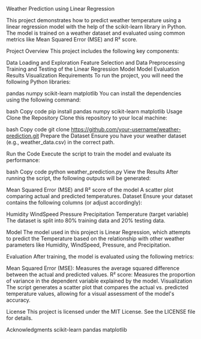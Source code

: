 Weather Prediction using Linear Regression

This project demonstrates how to predict weather temperature using a linear regression model with the help of the scikit-learn library in Python. The model is trained on a weather dataset and evaluated using common metrics like Mean Squared Error (MSE) and R² score.

Project Overview
This project includes the following key components:

Data Loading and Exploration
Feature Selection and Data Preprocessing
Training and Testing of the Linear Regression Model
Model Evaluation
Results Visualization
Requirements
To run the project, you will need the following Python libraries:

pandas
numpy
scikit-learn
matplotlib
You can install the dependencies using the following command:

bash
Copy code
pip install pandas numpy scikit-learn matplotlib
Usage
Clone the Repository
Clone this repository to your local machine:

bash
Copy code
git clone https://github.com/your-username/weather-prediction.git
Prepare the Dataset
Ensure you have your weather dataset (e.g., weather_data.csv) in the correct path.

Run the Code
Execute the script to train the model and evaluate its performance:

bash
Copy code
python weather_prediction.py
View the Results
After running the script, the following outputs will be generated:

Mean Squared Error (MSE) and R² score of the model
A scatter plot comparing actual and predicted temperatures.
Dataset
Ensure your dataset contains the following columns (or adjust accordingly):

Humidity
WindSpeed
Pressure
Precipitation
Temperature (target variable)
The dataset is split into 80% training data and 20% testing data.

Model
The model used in this project is Linear Regression, which attempts to predict the Temperature based on the relationship with other weather parameters like Humidity, WindSpeed, Pressure, and Precipitation.

Evaluation
After training, the model is evaluated using the following metrics:

Mean Squared Error (MSE): Measures the average squared difference between the actual and predicted values.
R² score: Measures the proportion of variance in the dependent variable explained by the model.
Visualization
The script generates a scatter plot that compares the actual vs. predicted temperature values, allowing for a visual assessment of the model's accuracy.

License
This project is licensed under the MIT License. See the LICENSE file for details.

Acknowledgments
scikit-learn
pandas
matplotlib
